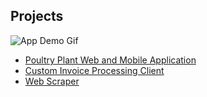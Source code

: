 ## Projects

![App Demo Gif](/assets/img/app_demo.gif)

- [Poultry Plant Web and Mobile Application](https://github.com/justindbarrett/jbarpoultryapp)
- [Custom Invoice Processing Client](https://github.com/justindbarrett/BWInvoiceApp)
- [Web Scraper](https://github.com/justindbarrett/WebScraper)
